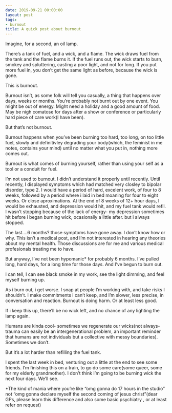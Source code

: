 ```yaml
---
date: 2019-09-21 00:00:00
layout: post
tags:
- burnout
title: A quick post about burnout
---
```


Imagine, for a second, an oil lamp. 


There’s a tank of fuel, and a wick, and a flame. The wick draws fuel from the tank and the flame burns it. If the fuel runs out, the wick starts to burn, smokey and spluttering, casting a poor light, and not for long. If you put more fuel in, you don’t get the same light as before, because the wick is gone. 


This is burnout. 


Burnout isn’t, as some folk will tell you casually, a thing that happens over days, weeks or months. You’re probably not burnt out by one event. You might be out of energy. Might need a holiday and a good amount of food. May be nigh comatose for days after a show or conference or particularly hard piece of care work(I have been). 


But that’s not burnout. 


Burnout happens when you’ve been burning too hard, too long, on too little fuel, slowly and definitivley degrading your body(which, the feminist in me notes, contains your mind) until no matter what you put in, nothing more comes out. 


Burnout is what comes of burning yourself, rather than using your self as a tool or a conduit for fuel.


I’m not used to burnout. I didn’t understand it properly until recently. Until recently, I displayed symptoms which had matched very closley to bipolar disorder, type 2. I would have a period of hard, excelent work, of four to 8 weeks, followed by a period where i laid in bed moaning for four to eight weeks. Or close aproximations. At the end of 8 weeks of 12+ hour days, I would be exhausted, and depression would hit, and my fuel tank would refil. I wasn’t stopping because of the lack of energy- my depression sometimes hit before i began burning wick, ocasionally a little after. but i always stopped. 


The last….6 months? those symptoms have gone away. I don’t know how or why. This isn’t a medical post, and I’m not interested in hearing any theories about my mental health. Those discussions are for me and various medical profesionals treating me to have. 


But anyway, I’ve not been hypomanic\* for probably 6 months. I’ve pulled long, hard days, for a long time for those days. And I’ve begun to burn out. 


I can tell, I can see black smoke in my work, see the light dimming, and feel myself burning up.


As i burn out, i get worse. I snap at people I’m working with, and take risks I shouldn’t. I make commitments i can’t keep, and I’m slower, less precise, in conversation and reaction. Burnout is doing harm. Or at least less good. 


If i keep this up, there’ll be no wick left, and no chance of any lighting the lamp again. 


Humans are kinda cool- sometimes we regenerate our wicks(not always- trauma can easily be an intergenerational problem, an important reminder that humans are not individuals but a collective with messy boundaries). Sometimes we don’t. 


But it’s a lot harder than refilling the fuel tank. 


I spent the last week in bed, venturing out a little at the end to see some friends. I’m finishing this on a train, to go do some care(some queer, some for my elderly grandmother). I don’t think I’m going to be burning wick the next four days. We’ll see. 


\*The kind of mania where you’re like “omg gonna do 17 hours in the studio” not “omg gonna declare myself the second coming of jesus christ”(dear GPs, please learn this difference and also some basic psychiatry , or at least refer on request)


